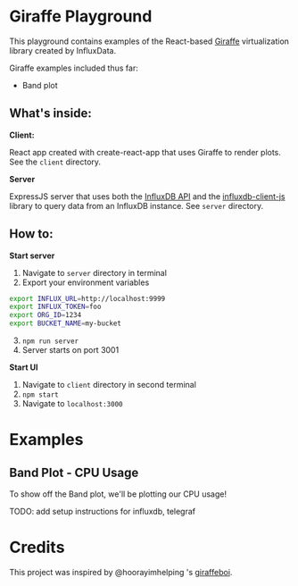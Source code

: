 # Giraffe Playground

This playground contains examples of the React-based [Giraffe](https://github.com/influxdata/giraffe) virtualization library created by InfluxData.

Giraffe examples included thus far:
- Band plot

## What's inside:

**Client:**

React app created with create-react-app that uses Giraffe to render plots. See the `client` directory.

**Server**

ExpressJS server that uses both the [InfluxDB API](https://docs.influxdata.com/influxdb/v2.0/reference/api/) and the [influxdb-client-js](https://github.com/influxdata/influxdb-client-js) library to query data from an InfluxDB instance. See `server` directory.

## How to:

**Start server**

1. Navigate to `server` directory in terminal
2. Export your environment variables

```sh
export INFLUX_URL=http://localhost:9999
export INFLUX_TOKEN=foo
export ORG_ID=1234
export BUCKET_NAME=my-bucket
```
3. `npm run server`
4. Server starts on port 3001

**Start UI**

1. Navigate to `client` directory in second terminal
2. `npm start`
3. Navigate to `localhost:3000`

# Examples

## Band Plot - CPU Usage

To show off the Band plot, we'll be plotting our CPU usage! 

TODO: add setup instructions for influxdb, telegraf

# Credits

This project was inspired by @hoorayimhelping 's [giraffeboi](https://github.com/hoorayimhelping/giraffeboi).